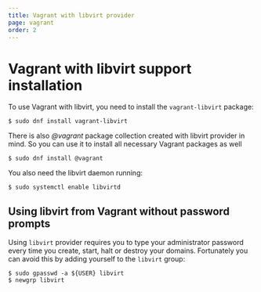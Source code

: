 ```yaml
---
title: Vagrant with libvirt provider
page: vagrant
order: 2
---
```


# Vagrant with libvirt support installation

To use Vagrant with libvirt, you need to install the `vagrant-libvirt` package:

```
$ sudo dnf install vagrant-libvirt
```

There is also *@vagrant* package collection created with libvirt provider in mind. So you can use it to install all necessary Vagrant packages as well

```
$ sudo dnf install @vagrant
```

You also need the libvirt daemon running:

```
$ sudo systemctl enable libvirtd
```


## Using libvirt from Vagrant without password prompts


Using `libvirt` provider requires you to type your administrator password every time you create,
start, halt or destroy your domains. Fortunately you can avoid this by adding yourself to the `libvirt` group:

```
$ sudo gpasswd -a ${USER} libvirt
$ newgrp libvirt
```
